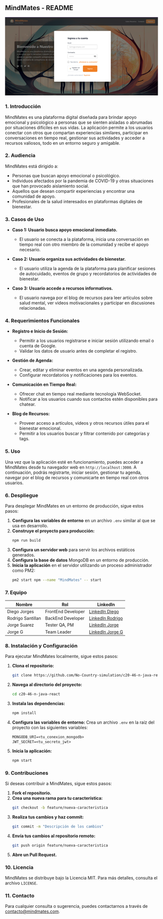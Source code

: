 
## MindMates - README

![MindMates Logo](https://github.com/No-Country-simulation/c20-46-n-java-react/blob/main/Frontend/src/assets/screenshots/mindmates-login.png)  

### 1. **Introducción**
MindMates es una plataforma digital diseñada para brindar apoyo emocional y psicológico a personas que se sienten aisladas o abrumadas por situaciones difíciles en sus vidas. La aplicación permite a los usuarios conectar con otros que compartan experiencias similares, participar en conversaciones en tiempo real, gestionar sus actividades y acceder a recursos valiosos, todo en un entorno seguro y amigable.

### 2. **Audiencia**
MindMates está dirigido a:
- Personas que buscan apoyo emocional o psicológico.
- Individuos afectados por la pandemia de COVID-19 y otras situaciones que han provocado aislamiento social.
- Aquellos que desean compartir experiencias y encontrar una comunidad de apoyo.
- Profesionales de la salud interesados en plataformas digitales de bienestar.

### 3. **Casos de Uso**
- **Caso 1: Usuario busca apoyo emocional inmediato.**
  - El usuario se conecta a la plataforma, inicia una conversación en tiempo real con otro miembro de la comunidad y recibe el apoyo necesario.
  
- **Caso 2: Usuario organiza sus actividades de bienestar.**
  - El usuario utiliza la agenda de la plataforma para planificar sesiones de autocuidado, eventos de grupo y recordatorios de actividades de bienestar.
  
- **Caso 3: Usuario accede a recursos informativos.**
  - El usuario navega por el blog de recursos para leer artículos sobre salud mental, ver videos motivacionales y participar en discusiones relacionadas.

### 4. **Requerimientos Funcionales**
- **Registro e Inicio de Sesión:**
  - Permitir a los usuarios registrarse e iniciar sesión utilizando email o cuenta de Google.
  - Validar los datos de usuario antes de completar el registro.

- **Gestión de Agenda:**
  - Crear, editar y eliminar eventos en una agenda personalizada.
  - Configurar recordatorios y notificaciones para los eventos.

- **Comunicación en Tiempo Real:**
  - Ofrecer chat en tiempo real mediante tecnología WebSocket.
  - Notificar a los usuarios cuando sus contactos estén disponibles para chatear.

- **Blog de Recursos:**
  - Proveer acceso a artículos, videos y otros recursos útiles para el bienestar emocional.
  - Permitir a los usuarios buscar y filtrar contenido por categorías y tags.

### 5. **Uso**
Una vez que la aplicación esté en funcionamiento, puedes acceder a MindMates desde tu navegador web en `http://localhost:3000`. A continuación, podrás registrarte, iniciar sesión, gestionar tu agenda, navegar por el blog de recursos y comunicarte en tiempo real con otros usuarios.

### 6. **Despliegue**
Para desplegar MindMates en un entorno de producción, sigue estos pasos:

1. **Configura las variables de entorno** en un archivo `.env` similar al que se usa en desarrollo.
2. **Construye el proyecto para producción:**
   ```bash
   npm run build
   ```
3. **Configura un servidor web** para servir los archivos estáticos generados.
4. **Configura la base de datos** MongoDB en un entorno de producción.
5. **Inicia la aplicación** en el servidor utilizando un proceso administrador como PM2:
   ```bash
   pm2 start npm --name "MindMates" -- start
   ```

### 7. **Equipo**
| Nombre                      | Rol                   | LinkedIn                                           |
|-----------------------------|-----------------------|---------------------------------------------------|
| Diego Jorges                 | FrontEnd Developer    | [LinkedIn Diego](https://www.linkedin.com/in/diegojorges)        |
| Rodrigo Santillan            | BackEnd Developer     | [LinkedIn Rodrigo](https://www.linkedin.com/in/rodrigosantillan) |
| Jorge Suarez                 | Tester QA, PM         | [LinkedIn Jorge](https://www.linkedin.com/in/jorgesuareztech)    |
| Jorge G                      | Team Leader           | [LinkedIn Jorge G](https://www.linkedin.com/in/jorgeg)           |

### 8. **Instalación y Configuración**
Para ejecutar MindMates localmente, sigue estos pasos:

1. **Clona el repositorio:**
   ```bash
   git clone https://github.com/No-Country-simulation/c20-46-n-java-react.git
   ```
   
2. **Navega al directorio del proyecto:**
   ```bash
   cd c20-46-n-java-react
   ```

3. **Instala las dependencias:**
   ```bash
   npm install
   ```

4. **Configura las variables de entorno:**
   Crea un archivo `.env` en la raíz del proyecto con las siguientes variables:
   ```plaintext
   MONGODB_URI=<tu_conexion_mongodb>
   JWT_SECRET=<tu_secreto_jwt>
   ```

5. **Inicia la aplicación:**
   ```bash
   npm start
   ```

### 9. **Contribuciones**
Si deseas contribuir a MindMates, sigue estos pasos:

1. **Fork el repositorio.**
2. **Crea una nueva rama para tu característica:**
   ```bash
   git checkout -b feature/nueva-caracteristica
   ```
3. **Realiza tus cambios y haz commit:**
   ```bash
   git commit -m "Descripción de los cambios"
   ```
4. **Envía tus cambios al repositorio remoto:**
   ```bash
   git push origin feature/nueva-caracteristica
   ```
5. **Abre un Pull Request.**

### 10. **Licencia**
MindMates se distribuye bajo la Licencia MIT. Para más detalles, consulta el archivo `LICENSE`.

### 11. **Contacto**
Para cualquier consulta o sugerencia, puedes contactarnos a través de [contacto@mindmates.com](mailto:contacto@mindmates.com).

